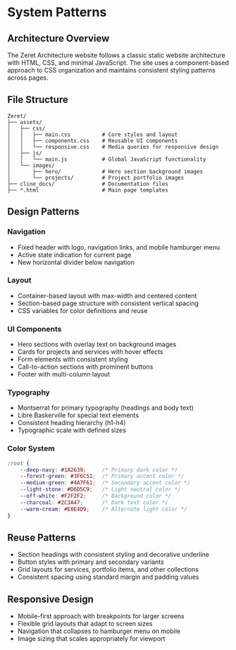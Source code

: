 # System Patterns

## Architecture Overview
The Zeret Architecture website follows a classic static website architecture with HTML, CSS, and minimal JavaScript. The site uses a component-based approach to CSS organization and maintains consistent styling patterns across pages.

## File Structure
```
Zeret/
├── assets/
│   ├── css/
│   │   ├── main.css          # Core styles and layout
│   │   ├── components.css    # Reusable UI components
│   │   └── responsive.css    # Media queries for responsive design
│   ├── js/
│   │   └── main.js           # Global JavaScript functionality
│   └── images/
│       ├── hero/             # Hero section background images
│       └── projects/         # Project portfolio images
├── cline_docs/               # Documentation files
├── *.html                    # Main page templates
```

## Design Patterns

### Navigation
- Fixed header with logo, navigation links, and mobile hamburger menu
- Active state indication for current page
- New horizontal divider below navigation

### Layout
- Container-based layout with max-width and centered content
- Section-based page structure with consistent vertical spacing
- CSS variables for color definitions and reuse

### UI Components
- Hero sections with overlay text on background images
- Cards for projects and services with hover effects
- Form elements with consistent styling
- Call-to-action sections with prominent buttons
- Footer with multi-column layout

### Typography
- Montserrat for primary typography (headings and body text)
- Libre Baskerville for special text elements
- Consistent heading hierarchy (h1-h4)
- Typographic scale with defined sizes

### Color System
```css
:root {
    --deep-navy: #1A2639;     /* Primary dark color */
    --forest-green: #3F6C51;  /* Primary accent color */
    --medium-green: #4A7F61;  /* Secondary accent color */
    --light-stone: #D6D5C9;   /* Light neutral color */
    --off-white: #F2F2F2;     /* Background color */
    --charcoal: #2C3A47;      /* Dark text color */
    --warm-cream: #E8E4D9;    /* Alternate light color */
}
```

## Reuse Patterns
- Section headings with consistent styling and decorative underline
- Button styles with primary and secondary variants
- Grid layouts for services, portfolio items, and other collections
- Consistent spacing using standard margin and padding values

## Responsive Design
- Mobile-first approach with breakpoints for larger screens
- Flexible grid layouts that adapt to screen sizes
- Navigation that collapses to hamburger menu on mobile
- Image sizing that scales appropriately for viewport
